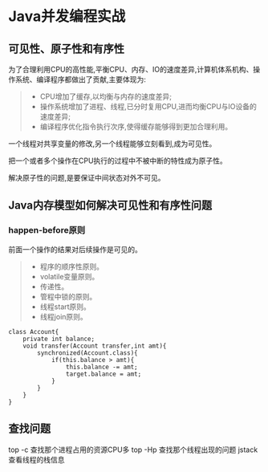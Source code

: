 # Java并发编程实战

## 可见性、原子性和有序性

为了合理利用CPU的高性能,平衡CPU、内存、IO的速度差异,计算机体系机构、操作系统、编译程序都做出了贡献,主要体现为:
>* CPU增加了缓存,以均衡与内存的速度差异;
>* 操作系统增加了进程、线程,已分时复用CPU,进而均衡CPU与IO设备的速度差异;
>* 编译程序优化指令执行次序,使得缓存能够得到更加合理利用。

一个线程对共享变量的修改,另一个线程能够立刻看到,成为可见性。

把一个或者多个操作在CPU执行的过程中不被中断的特性成为原子性。

解决原子性的问题,是要保证中间状态对外不可见。

## Java内存模型如何解决可见性和有序性问题

### happen-before原则
前面一个操作的结果对后续操作是可见的。

>* 程序的顺序性原则。
>* volatile变量原则。
>* 传递性。
>* 管程中锁的原则。
>* 线程start原则。
>* 线程join原则。

```
class Account{
    private int balance;
    void transfer(Account transfer,int amt){
        synchronized(Account.class){
            if(this.balance > amt){
                this.balance -= amt;
                target.balance = amt;
            }
        }
    }
}
```


## 查找问题
top -c 查找那个进程占用的资源CPU多
top -Hp 查找那个线程出现的问题
jstack 查看线程的栈信息
